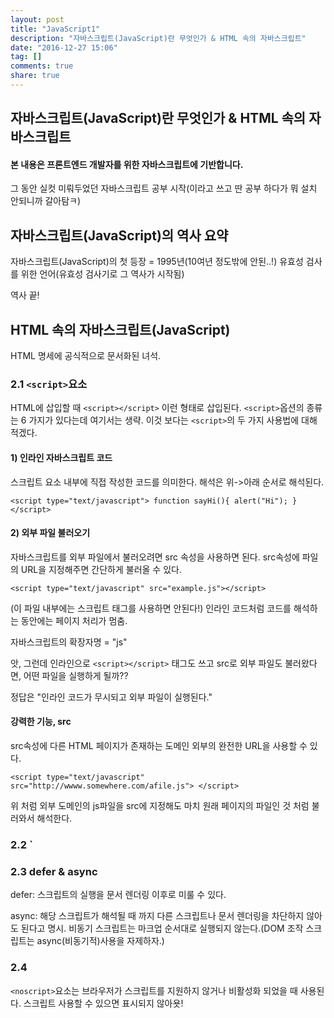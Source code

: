 ```yaml
---
layout: post
title: "JavaScript1"
description: "자바스크립트(JavaScript)란 무엇인가 & HTML 속의 자바스크립트"
date: "2016-12-27 15:06"
tag: []
comments: true
share: true
---
```



## 자바스크립트(JavaScript)란 무엇인가 & HTML 속의 자바스크립트  


#### 본 내용은 프론트엔드 개발자를 위한 자바스크립트에 기반합니다.

그 동안 실컷 미뤄두었던 자바스크립트 공부 시작(이라고 쓰고 딴 공부 하다가 뭐 설치 안되니까 갈아탐ㅋ)

## 자바스크립트(JavaScript)의 역사 요약

자바스크립트(JavaScript)의 첫 등장 = 1995년(10여년 정도밖에 안된..!)
유효성 검사를 위한 언어(유효성 검사기로 그 역사가 시작됨)

역사 끝!

## HTML 속의 자바스크립트(JavaScript)

HTML 명세에 공식적으로 문서화된 녀석.

### 2.1 `<script>`요소

HTML에 삽입할 때 `<script></script>` 이런 형태로 삽입된다.
`<script>`옵션의 종류는 6 가지가 있다는데 여기서는 생략.
이것 보다는 `<script>`의 두 가지 사용법에 대해 적겠다.

#### 1) 인라인 자바스크립트 코드
스크립트 요소 내부에 직접 작성한 코드를 의미한다.
해석은 위->아래 순서로 해석된다.

`<script type="text/javascript">
function sayHi(){
  alert("Hi");
}
</script>`


#### 2) 외부 파일 불러오기
자바스크립트를 외부 파일에서 불러오려면 src 속성을 사용하면 된다.
src속성에 파일의 URL을 지정해주면 간단하게 불러올 수 있다.

`<script type="text/javascript" src="example.js"></script>`

(이 파일 내부에는 스크립트 태그를 사용하면 안된다!)
인라인 코드처럼 코드를 해석하는 동안에는 페이지 처리가 멈춤.

자바스크립트의 확장자명 = "js"


앗, 그런데 인라인으로 `<script></script>` 태그도 쓰고 src로 외부 파일도 불러왔다면,
어떤 파일을 실행하게 될까??

정답은 "인라인 코드가 무시되고 외부 파일이 실행된다."

#### 강력한 기능, src
src속성에 다른 HTML 페이지가 존재하는 도메인 외부의 완전한 URL을 사용할 수 있다.

`<script type="text/javascript" src="http://wwww.somewhere.com/afile.js">
</script>`

위 처럼 외부 도메인의 js파일을 src에 지정해도 마치 원래 페이지의 파일인 것 처럼 불러와서 해석한다.

### 2.2 <script> 태그의 위치
`<head>`태그 안에 쓰는 것이 일반적이다.
그냥 CSS파일이랑 JS파일 같이 외부 파일 참조를 한번에 관리하기 위해 이런 형식을 취한것이다.

하지만, 외부 파일을 이렇게 `<head>`에서 모두 불러오게 된다면 문제점이 발생한다.
자바스크립트를 전부 내려받고, 파싱하고, 해석을 끝낼 때까지 렌더링이 멈추게 된다는 점이다.
그런데 브라우저는 `<body>`태그를 만나면서 부터 렌더링을 시작한다...
(이렇게 되면 페이지 뜨는데 시간이 엄청나게 걸리겠지?? 그리고 넌 빈 화면을 보게 되겠지ㅋ)

이런 이유로 최신 웹 어플리케이션에서는 자바스크립트 코드를 모두 `<body>` 요소 안에 사용한다.
(페이지 콘텐츠 마지막에 써준다. `</body>`태그 바로 앞에..!)

`<!DOCTYPE html>
<html>
  <head>
    <title> 몽몽뭉뭉's Web page </title>
  </head>
  <body>
    <!-- 페이지 콘텐츠 -->
    <script type="text/javascript" src="example1.js"></script>
  </body>
</html>`

### 2.3 defer & async

defer: 스크립트의 실행을 문서 렌더링 이후로 미룰 수 있다.

async: 해당 스크립트가 해석될 때 까지 다른 스크립트나 문서 렌더링을 차단하지 않아도 된다고 명시.
비동기 스크립트는 마크업 순서대로 실행되지 않는다.(DOM 조작 스크립트는 async(비동기적)사용을 자제하자.)

### 2.4 <noscript>
`<noscript>`요소는 브라우저가 스크립트를 지원하지 않거나 비활성화 되었을 때 사용된다.
스크립트 사용할 수 있으면 표시되지 않아욧!
